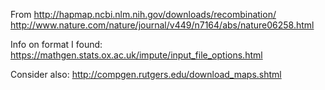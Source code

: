 From http://hapmap.ncbi.nlm.nih.gov/downloads/recombination/
http://www.nature.com/nature/journal/v449/n7164/abs/nature06258.html

Info on format I found: https://mathgen.stats.ox.ac.uk/impute/input_file_options.html

Consider also: http://compgen.rutgers.edu/download_maps.shtml